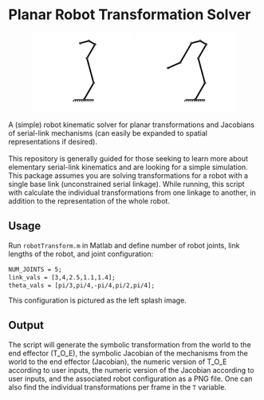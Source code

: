 # Planar Robot Transformation Solver


<p align="center">
	<img src="/examples/robot_sav2.png" width="40%">
  <img src="/examples/robot_sav3.png" width="40%">
</p>
A (simple) robot kinematic solver for planar transformations and Jacobians of serial-link mechanisms (can easily be expanded to spatial representations if desired).  
<br/>  
<br/>
This repository is generally guided for those seeking to learn more about elementary serial-link kinematics and are looking for a simple simulation. This package assumes you are solving transformations for a robot with a single base link (unconstrained serial linkage). While running, this script with calculate the individual transformations from one linkage to another, in addition to the representation of the whole robot.  

## Usage
Run ```robotTransform.m``` in Matlab and define number of robot joints, link lengths of the robot, and joint configuration: 

```
NUM_JOINTS = 5;
link_vals = [3,4,2.5,1.1,1.4];
theta_vals = [pi/3,pi/4,-pi/4,pi/2,pi/4];  
```

This configuration is pictured as the left splash image. 

## Output
The script will generate the symbolic transformation from the world to the end effector (T_O_E), the symbolic Jacobian of the mechanisms from the world to the end effector (Jacobian), the numeric version of T_O_E according to user inputs, the numeric version of the Jacobian according to user inputs, and the associated robot configuration as a PNG file. One can also find the individual transformations per frame in the ```T``` variable. 
